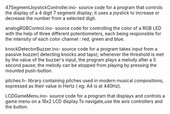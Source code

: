 47SegmentJoystickController.ino- source code for a program that controls the display of a 4 digit 7 segment display; it uses a joystick to increase or decrease the number from a selected digit.

analogRGBControl.ino- source code for controlling the color of a RGB LED with the help of three different potentiometers, each being responsible for the intensity of each color channel : red, green and blue.

knockDetectorBuzzer.ino- source code for a program takes input from a passive buzzer( detecting knocks and taps); whenever the threshold is met by the value of the buzzer's input, the program plays a melody after a 5 second pause; the melody can be stopped from playing by pressing the mounted push-button.

pitches.h- library containing pitches used in modern musical compositions, expressed as their value in Hertz ( eg: A4 is at 440Hz).

LCDGameMenu.ino- source code for a program that displays and controls a game menu on a 16x2 LCD display.To navigate,use the axis controllers and the button.
